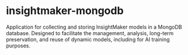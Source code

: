 # insightmaker-mongodb
Application for collecting and storing InsightMaker models in a MongoDB database. Designed to facilitate the management, analysis, long-term preservation, and reuse of dynamic models, including for AI training purposes.
